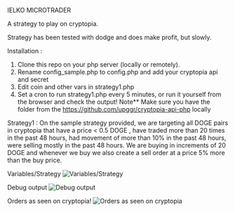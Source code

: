 IELKO MICROTRADER

A strategy to play on cryptopia.

Strategy has been tested with dodge and does make profit, but slowly.

Installation :
1. Clone this repo on your php server (locally or remotely).
2. Rename config_sample.php to config.php and add your cryptopia api and secret
3. Edit coin and other vars in strategy1.php
4. Set a cron to run strategy1.php every 5 minutes, or run it yourself from the browser and check the output!
Note** Make sure you have the folder from the https://github.com/upggr/cryptopia-api-php locally

Strategy1 :
On the sample strategy provided,
we are targeting all DOGE pairs in cryptopia that have a price < 0.5 DOGE , have traded more than 20 times in the past 48 hours, had movement of more than 10% in the past 48 hours, were selling mostly in the past 48 hours. We are buying in increments of 20 DOGE and whenever we buy we also create a sell order at a price 5% more than the buy price.


Variables/Strategy
![Variables/Strategy](https://github.com/upggr/ielko-microtrader/blob/master/screenshots/vars.png)

Debug output
![Debug output](https://github.com/upggr/ielko-microtrader/blob/master/screenshots/web.png)

Orders as seen on cryptopia!
![Orders as seen on cryptopia](https://github.com/upggr/ielko-microtrader/blob/master/screenshots/cryptopia.png)

